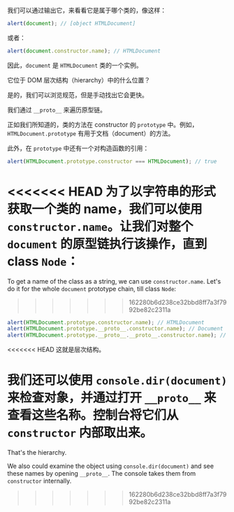 
我们可以通过输出它，来看看它是属于哪个类的，像这样：

```js run
alert(document); // [object HTMLDocument]
```

或者：

```js run
alert(document.constructor.name); // HTMLDocument
```

因此，`document` 是 `HTMLDocument` 类的一个实例。

它位于 DOM 层次结构（hierarchy）中的什么位置？

是的，我们可以浏览规范，但是手动找出它会更快。

我们通过 `__proto__` 来遍历原型链。

正如我们所知道的，类的方法在 constructor 的 `prototype` 中。例如，`HTMLDocument.prototype` 有用于文档（document）的方法。

此外，在 `prototype` 中还有一个对构造函数的引用：

```js run
alert(HTMLDocument.prototype.constructor === HTMLDocument); // true
```

<<<<<<< HEAD
为了以字符串的形式获取一个类的 name，我们可以使用 `constructor.name`。让我们对整个 `document` 的原型链执行该操作，直到 class `Node`：
=======
To get a name of the class as a string, we can use `constructor.name`. Let's do it for the whole `document` prototype chain, till class `Node`:
>>>>>>> 162280b6d238ce32bbd8ff7a3f7992be82c2311a

```js run
alert(HTMLDocument.prototype.constructor.name); // HTMLDocument
alert(HTMLDocument.prototype.__proto__.constructor.name); // Document
alert(HTMLDocument.prototype.__proto__.__proto__.constructor.name); // Node
```

<<<<<<< HEAD
这就是层次结构。

我们还可以使用 `console.dir(document)` 来检查对象，并通过打开 `__proto__` 来查看这些名称。控制台将它们从 `constructor` 内部取出来。
=======
That's the hierarchy.

We also could examine the object using `console.dir(document)` and see these names by opening `__proto__`. The console takes them from `constructor` internally.
>>>>>>> 162280b6d238ce32bbd8ff7a3f7992be82c2311a
